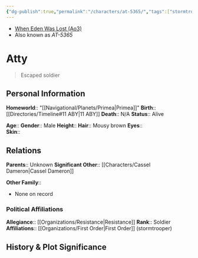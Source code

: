 ```yaml
---
{"dg-publish":true,"permalink":"/characters/at-5365/","tags":["stormtrooper","resistance","forcesensitive","unfinished"],"dgHomeLink":false,"noteIcon":"saber1"}
---
```


- [When Eden Was Lost (Ao3)](https://archiveofourown.org/works/19334440/chapters/45992584)
- Also known as *AT-5365*
# Atty
> Escaped soldier

## Personal Information

**Homeworld**::  "[[Navigational/Planets/Primea\|Primea]]"
**Birth**::  [[Directories/Timeline#11 ABY\|11 ABY]]
**Death**::  N/A
**Status**::  Alive

**Age**:: 
**Gender**::  Male
**Height**:: 
**Hair**::  Mousy brown
**Eyes**::  
**Skin**::  
## Relations

**Parents**::  Unknown
**Significant Other**::  [[Characters/Cassel Dameron\|Cassel Dameron]]

**Other Family**::
- None on record

### Political Affiliations

**Allegiance**::  [[Organizations/Resistance\|Resistance]]
**Rank**::  Soldier
**Affiliations**::  [[Organizations/First Order\|First Order]] (stormtrooper)
## History & Plot Significance

